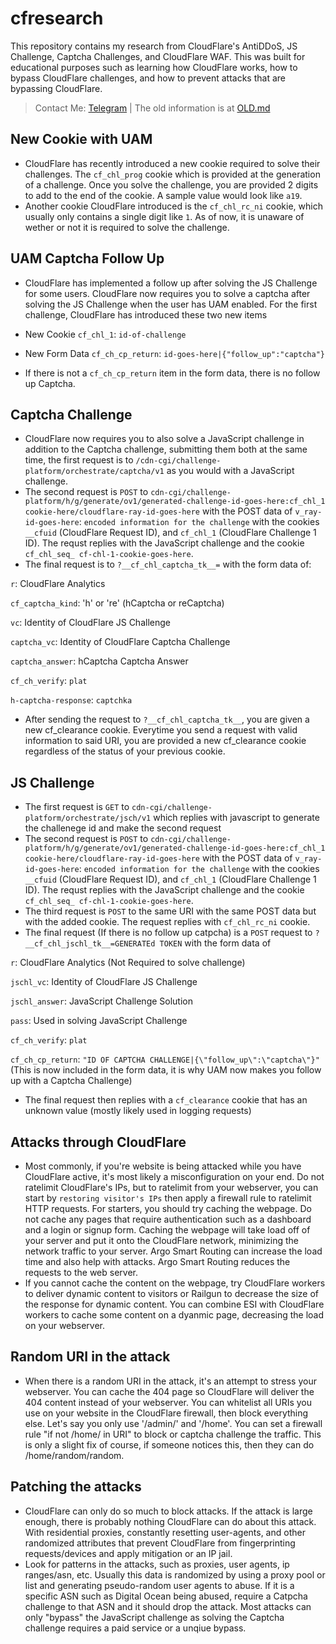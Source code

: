 # cfresearch
This repository contains my research from CloudFlare's AntiDDoS, JS Challenge, Captcha Challenges, and CloudFlare WAF.
This was built for educational purposes such as learning how CloudFlare works, how to bypass CloudFlare challenges, and how to prevent attacks that are bypassing CloudFlare.
> Contact Me: [Telegram](https://t.me/trespassed) | The old information is at [OLD.md](https://github.com/scaredos/cfresearch/blob/master/OLD.md)

## New Cookie with UAM
- CloudFlare has recently introduced a new cookie required to solve their challenges. The `cf_chl_prog` cookie which is provided at the generation of a challenge. Once you solve the challenge, you are provided 2 digits to add to the end of the cookie. A sample value would look like `a19`.
- Another cookie CloudFlare introduced is the `cf_chl_rc_ni` cookie, which usually only contains a single digit like `1`. As of now, it is unaware of wether or not it is required to solve the challenge.

## UAM Captcha Follow Up
- CloudFlare has implemented a follow up after solving the JS Challenge for some users. CloudFlare now requires you to solve a captcha after solving the JS Challenge when the user has UAM enabled. For the first challenge, CloudFlare has introduced these two new items
- New Cookie
`cf_chl_1`: `id-of-challenge`

- New Form Data
`cf_ch_cp_return`: `id-goes-here|{"follow_up":"captcha"}`

- If there is not a `cf_ch_cp_return` item in the form data, there is no follow up Captcha. 

## Captcha Challenge
- CloudFlare now requires you to also solve a JavaScript challenge in addition to the Captcha challenge, submitting them both at the same time, the first request is to `/cdn-cgi/challenge-platform/orchestrate/captcha/v1` as you would with a JavaScript challenge.
- The second request is `POST` to `cdn-cgi/challenge-platform/h/g/generate/ov1/generated-challenge-id-goes-here:cf_chl_1 cookie-here/cloudflare-ray-id-goes-here` with the POST data of `v_ray-id-goes-here`: `encoded information for the challenge` with the cookies `__cfuid` (CloudFlare Request ID), and `cf_chl_1` (CloudFlare Challenge 1 ID). The requst replies with the JavaScript challenge and the cookie `cf_chl_seq_ cf-chl-1-cookie-goes-here`.
- The final request is to `?__cf_chl_captcha_tk__=` with the form data of:

`r`: CloudFlare Analytics

`cf_captcha_kind`: 'h' or 're' (hCaptcha or reCaptcha)

`vc`: Identity of CloudFlare JS Challenge

`captcha_vc`: Identity of CloudFlare Captcha Challenge

`captcha_answer`: hCaptcha Captcha Answer

`cf_ch_verify`: `plat`

`h-captcha-response`: `captchka`

- After sending the request to `?__cf_chl_captcha_tk__`, you are given a new cf_clearance cookie. Everytime you send a request with valid information to said URI, you are provided a new cf_clearance cookie regardless of the status of your previous cookie.


## JS Challenge
- The first request is `GET` to `cdn-cgi/challenge-platform/orchestrate/jsch/v1` which replies with javascript to generate the challenege id and make the second request
- The second request is `POST` to `cdn-cgi/challenge-platform/h/g/generate/ov1/generated-challenge-id-goes-here:cf_chl_1 cookie-here/cloudflare-ray-id-goes-here` with the POST data of `v_ray-id-goes-here`: `encoded information for the challenge` with the cookies `__cfuid` (CloudFlare Request ID), and `cf_chl_1` (CloudFlare Challenge 1 ID). The requst replies with the JavaScript challenge and the cookie `cf_chl_seq_ cf-chl-1-cookie-goes-here`.
- The third request is `POST` to the same URI with the same POST data but with the added cookie. The request replies with `cf_chl_rc_ni` cookie.
- The final request (If there is no follow up catpcha) is a `POST` request to `?__cf_chl_jschl_tk__=GENERATEd TOKEN` with the form data of 

`r`: CloudFlare Analytics (Not Required to solve challenge)

`jschl_vc`: Identity of CloudFlare JS Challenge

`jschl_answer`: JavaScript Challenge Solution

`pass`: Used in solving JavaScript Challenge

`cf_ch_verify`: `plat`

`cf_ch_cp_return`: `"ID OF CAPTCHA CHALLENGE|{\"follow_up\":\"captcha\"}"` (This is now included in the form data, it is why UAM now makes you follow up with a Captcha Challenge)

- The final request then replies with a `cf_clearance` cookie that has an unknown value (mostly likely used in logging requests)


## Attacks through CloudFlare
- Most commonly, if you're website is being attacked while you have CloudFlare active, it's most likely a misconfiguration on your end. Do not ratelimit CloudFlare's IPs, but to ratelimit from your webserver, you can start by `restoring visitor's IPs` then apply a firewall rule to ratelimit HTTP requests. For starters, you should try caching the webpage. Do not cache any pages that require authentication such as a dashboard and a login or signup form. Caching the webpage will take load off of your server and put it onto the CloudFlare network, minimizing the network traffic to your server. Argo Smart Routing can increase the load time and also help with attacks. Argo Smart Routing reduces the requests to the web server.
- If you cannot cache the content on the webpage, try CloudFlare workers to deliver dynamic content to visitors or Railgun to decrease the size of the response for dynamic content. You can combine ESI with CloudFlare workers to cache some content on a dyanmic page, decreasing the load on your webserver. 

## Random URI in the attack
- When there is a random URI in the attack, it's an attempt to stress your webserver. You can cache the 404 page so CloudFlare will deliver the 404 content instead of your webserver. You can whitelist all URIs you use on your website in the CloudFlare firewall, then block everything else. Let's say you only use '/admin/' and '/home'. You can set a firewall rule "if not /home/ in URI" to block or captcha challenge the traffic. This is only a slight fix of course, if someone notices this, then they can do /home/random/random. 

## Patching the attacks
- CloudFlare can only do so much to block attacks. If the attack is large enough, there is probably nothing CloudFlare can do about this attack. With residential proxies, constantly resetting user-agents, and other randomized attributes that prevent CloudFlare from fingerprinting requests/devices and apply mitigation or an IP jail.
- Look for patterns in the attacks, such as proxies, user agents, ip ranges/asn, etc. Usually this data is randomized by using a proxy pool or list and generating pseudo-random user agents to abuse. If it is a specific ASN such as Digital Ocean being abused, require a Catpcha challenge to that ASN and it should drop the attack. Most attacks can only "bypass" the JavaScript challenge as solving the Captcha challenge requires a paid service or a unqiue bypass.
